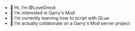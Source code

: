 - 👋 Hi, I’m @LoveGmod
- 👀 I’m interested in Garry's Mod
- 🌱 I’m currently learning how to script with GLua
- 💞️ I’m actually collaborate on a Garry's Mod server project
